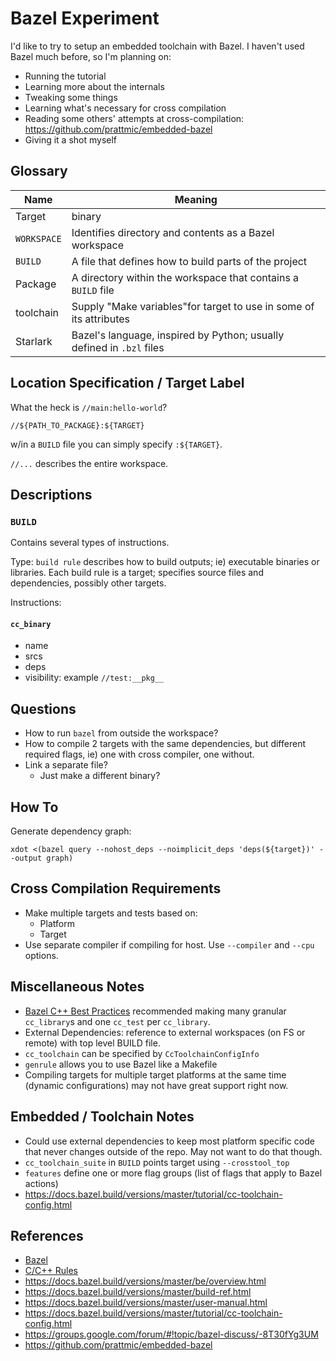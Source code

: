 # Bazel Experiment

I'd like to try to setup an embedded toolchain with Bazel. I haven't used Bazel
much before, so I'm planning on:
- Running the tutorial
- Learning more about the internals
- Tweaking some things
- Learning what's necessary for cross compilation
- Reading some others' attempts at cross-compilation:
  https://github.com/prattmic/embedded-bazel
- Giving it a shot myself

## Glossary

| Name | Meaning |
| ---- | ------- |
| Target | binary |
| `WORKSPACE` | Identifies directory and contents as a Bazel workspace |
| `BUILD` | A file that defines how to build parts of the project |
| Package | A directory within the workspace that contains a `BUILD` file |
| toolchain | Supply "Make variables"for target to use in some of its attributes |
| Starlark | Bazel's language, inspired by Python; usually defined in `.bzl` files |

## Location Specification / Target Label

What the heck is `//main:hello-world`?

`//${PATH_TO_PACKAGE}:${TARGET}`

w/in a `BUILD` file you can simply specify `:${TARGET}`.

`//...` describes the entire workspace.

## Descriptions

### `BUILD`

Contains several types of instructions.

Type: `build rule` describes how to build outputs; ie) executable binaries or
libraries. Each build rule is a target; specifies source files and
dependencies, possibly other targets.

Instructions:

#### `cc_binary`

- name
- srcs
- deps
- visibility: example `//test:__pkg__`


## Questions

- How to run `bazel` from outside the workspace?
- How to compile 2 targets with the same dependencies, but different required
  flags, ie) one with cross compiler, one without.
- Link a separate file?
	- Just make a different binary?

## How To

Generate dependency graph:

```
xdot <(bazel query --nohost_deps --noimplicit_deps 'deps(${target})' --output graph)
```

## Cross Compilation Requirements

- Make multiple targets and tests based on:
	- Platform
	- Target
- Use separate compiler if compiling for host. Use `--compiler` and `--cpu`
  options.

## Miscellaneous Notes

- [Bazel C++ Best Practices](https://docs.bazel.build/versions/master/bazel-and-cpp.html)
recommended making many granular `cc_library`s and one `cc_test` per
`cc_library`.
- External Dependencies: reference to external workspaces (on FS or remote)
  with top level BUILD file.
- `cc_toolchain` can be specified by `CcToolchainConfigInfo`
- `genrule` allows you to use Bazel like a Makefile
- Compiling targets for multiple target platforms at the same time
(dynamic configurations) may not have great support right now.

## Embedded / Toolchain Notes

- Could use external dependencies to keep most platform specific code that
  never changes outside of the repo. May not want to do that though.
- `cc_toolchain_suite` in `BUILD` points target using `--crosstool_top`
- `features` define one or more flag groups (list of flags that apply to Bazel
  actions)
- https://docs.bazel.build/versions/master/tutorial/cc-toolchain-config.html

## References

- [Bazel](https://www.bazel.build/)
- [C/C++ Rules](https://docs.bazel.build/versions/master/be/c-cpp.html)
- https://docs.bazel.build/versions/master/be/overview.html
- https://docs.bazel.build/versions/master/build-ref.html
- https://docs.bazel.build/versions/master/user-manual.html
- https://docs.bazel.build/versions/master/tutorial/cc-toolchain-config.html
- https://groups.google.com/forum/#!topic/bazel-discuss/-8T30fYg3UM
- https://github.com/prattmic/embedded-bazel
